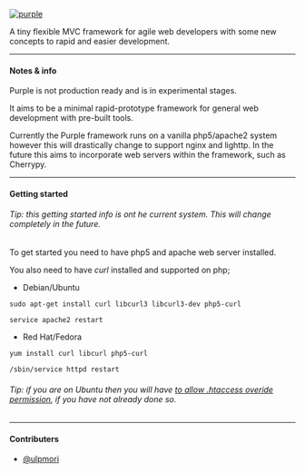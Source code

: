 [![purple](https://raw.github.com/ulpmori/purple/master/purple_logo.png)](https://github.com/ulpmori/purple/)

A tiny flexible MVC framework for agile web developers with some new concepts to rapid and easier development.

-----

#### Notes & info

Purple is not production ready and is in experimental stages.

It aims to be a minimal rapid-prototype framework for general web development with pre-built tools.

Currently the Purple framework runs on a vanilla php5/apache2 system however this will drastically change to support nginx and lighttp.
In the future this aims to incorporate web servers within the framework, such as Cherrypy.

-----

#### Getting started

###### Tip: this getting started info is ont he current system. This will change completely in the future.

To get started you need to have php5 and apache web server installed.

You also need to have _curl_ installed and supported on php;

* Debian/Ubuntu

<pre><code>sudo apt-get install curl libcurl3 libcurl3-dev php5-curl

service apache2 restart
</code></pre>

* Red Hat/Fedora

<pre><code>yum install curl libcurl php5-curl

/sbin/service httpd restart
</code></pre>

###### Tip: if you are on Ubuntu then you will have [to allow .htaccess overide permission](https://help.ubuntu.com/community/EnablingUseOfApacheHtaccessFiles), if you have not already done so.

-----


#### Contributers

- [@ulpmori](http://github.com/ulpmori)
